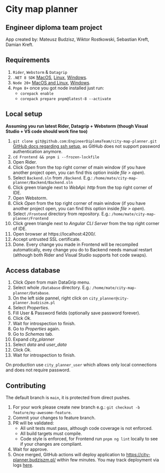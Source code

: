 # City map planner
## Engineer diploma team project
App created by: Mateusz Budzisz, Wiktor Rostkowski, Sebastian Kreft, Damian Kreft.

## Requirements
1. `Rider`, `Webstorm` & `Datagrip` 
2. `.NET 8 SDK` [MacOS](https://learn.microsoft.com/pl-pl/dotnet/core/install/macos), [Linux](https://learn.microsoft.com/pl-pl/dotnet/core/install/linux), [Windows](https://learn.microsoft.com/pl-pl/dotnet/core/install/windows?tabs=net70).
3. `Node 20+` [MacOS and Linux](https://github.com/nvm-sh/nvm), [Windows](https://github.com/coreybutler/nvm-windows).
4. `Pnpm 8+` once you got node installed just run:
   - `corepack enable`
   - `corepack prepare pnpm@latest-8 --activate`

## Local setup
**Assuming you run latest Rider, Datagrip + Webstorm (though Visual Studio + VS code should work fine too)**

1. `git clone git@github.com:EngineerDiplomaTeam/city-map-planner.git` \
   [GitHub docs regarding ssh setup](https://docs.github.com/en/authentication/connecting-to-github-with-ssh/generating-a-new-ssh-key-and-adding-it-to-the-ssh-agent), as GitHub does not support password authentication anymore.
2. `cd Frontend && pnpm i --frozen-lockfile`
3. Open Rider.
3. Click *Open* from the top right corner of main window (if you have another project open, you can find this option inside *file > open*).
4. Select `Backend.sln` from `/Backend`. E.g.: `/home/mate/city-map-planner/Backend/Backend.sln`
5. Click green triangle next to *WebApi: http* from the top right corner of IDE.
6. Open Webstorm.
7. Click *Open* from the top right corner of main window (if you have another project open, you can find this option inside *file > open*).
8. Select `/Frontend` directory from repository. E.g.: `/home/mate/city-map-planner/Frontend`
9. Click green triangle next to *Angular CLI Server* from the top right corner of IDE.
10. Open browser at https://localhost:4200/.
11. Accept untrusted SSL certificate.
12. Done. Every change you made in Frontend will be recompiled automatically, evey change you do to Backend needs manual restart (although both Rider and Visual Studio supports hot code swaps).

## Access database
1. Click *Open* from main DataGrip menu.
2. Select whole `/Database` directory. E.g.: `/home/mate/city-map-planner/Database`.
3. On the left side pannel, right click on `city_planner@city-planner.budziszm.pl`
4. Select *Properties*.
5. Fill User & Password fields (optionally save password forever).
6. Click *Ok*.
7. Wait for introspection to finish.
8. Go to *Properties* again.
9. Go to *Schemas* tab.
10. Expand *city_planner*
11. Select *data* and *user_data*
12. Click *Ok*.
13. Wait for introspection to finish.

On production use `city_planner_user` which allows only local connections and does not require password.

## Contributing
The default branch is `main`, it is protected from direct pushes.
1. For your work please create new branch e.g.: `git checkout -b feature/my-awesome-feature`.
2. Commit your changes to feature branch.
3. PR will be validated:
   - All unit tests must pass, although code coverage is not enforced.
   - All build targets must compile.
   - Code style is enforced, for Frontend run `pnpm ng lint` locally to see if your changes are compliant.
4. Wait for approve.
5. Once merged, GitHub actions will deploy application to https://city-planner.budziszm.pl/ within few minutes.
   You may track deployment via logs [here](https://github.com/EngineerDiplomaTeam/city-map-planner/actions).
